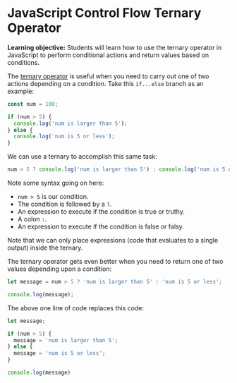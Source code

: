 <h1>
  <span class="headline">JavaScript Control Flow</span>
  <span class="subhead">Ternary Operator</span>
</h1>


**Learning objective:** Students will learn how to use the ternary operator in JavaScript to perform conditional actions and return values based on conditions.

The [ternary operator](https://developer.mozilla.org/en-US/docs/Web/JavaScript/Reference/Operators/Conditional_operator) is useful when you need to carry out one of two actions depending on a condition. Take this `if...else` branch as an example:

```js
const num = 100;

if (num > 5) {
  console.log('num is larger than 5');
} else {
  console.log('num is 5 or less');
}
```

We can use a ternary to accomplish this same task:

```js
num > 5 ? console.log('num is larger than 5') : console.log('num is 5 or less');
```

Note some syntax going on here: 

- `num > 5` is our condition.
- The condition is followed by a `?`.
- An expression to execute if the condition is true or truthy.
- A colon `:`.
- An expression to execute if the condition is false or falsy.

Note that we can only place expressions (code that evaluates to a single output) inside the ternary.

The ternary operator gets even better when you need to return one of two values depending upon a condition:

```javascript
let message = num > 5 ? 'num is larger than 5' : 'num is 5 or less';

console.log(message);
```

The above one line of code replaces this code:

```javascript
let message;

if (num > 5) {
  message = 'num is larger than 5';
} else {
  message = 'num is 5 or less';
}

console.log(message)
```

